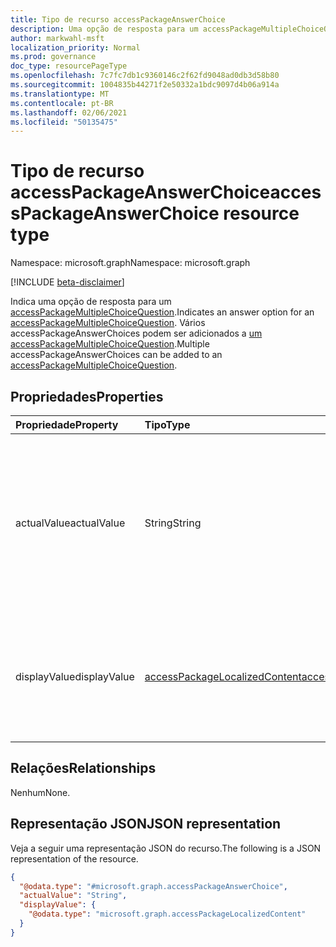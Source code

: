 ```yaml
---
title: Tipo de recurso accessPackageAnswerChoice
description: Uma opção de resposta para um accessPackageMultipleChoiceQuestion.
author: markwahl-msft
localization_priority: Normal
ms.prod: governance
doc_type: resourcePageType
ms.openlocfilehash: 7c7fc7db1c9360146c2f62fd9048ad0db3d58b80
ms.sourcegitcommit: 1004835b44271f2e50332a1bdc9097d4b06a914a
ms.translationtype: MT
ms.contentlocale: pt-BR
ms.lasthandoff: 02/06/2021
ms.locfileid: "50135475"
---
```

# <a name="accesspackageanswerchoice-resource-type"></a><span data-ttu-id="efd12-103">Tipo de recurso accessPackageAnswerChoice</span><span class="sxs-lookup"><span data-stu-id="efd12-103">accessPackageAnswerChoice resource type</span></span>

<span data-ttu-id="efd12-104">Namespace: microsoft.graph</span><span class="sxs-lookup"><span data-stu-id="efd12-104">Namespace: microsoft.graph</span></span>

[!INCLUDE [beta-disclaimer](../../includes/beta-disclaimer.md)]

<span data-ttu-id="efd12-105">Indica uma opção de resposta para um [accessPackageMultipleChoiceQuestion](../resources/accesspackagemultiplechoicequestion.md).</span><span class="sxs-lookup"><span data-stu-id="efd12-105">Indicates an answer option for an [accessPackageMultipleChoiceQuestion](../resources/accesspackagemultiplechoicequestion.md).</span></span> <span data-ttu-id="efd12-106">Vários accessPackageAnswerChoices podem ser adicionados a [um accessPackageMultipleChoiceQuestion](../resources/accesspackagemultiplechoicequestion.md).</span><span class="sxs-lookup"><span data-stu-id="efd12-106">Multiple accessPackageAnswerChoices can be added to an [accessPackageMultipleChoiceQuestion](../resources/accesspackagemultiplechoicequestion.md).</span></span>

## <a name="properties"></a><span data-ttu-id="efd12-107">Propriedades</span><span class="sxs-lookup"><span data-stu-id="efd12-107">Properties</span></span>
|<span data-ttu-id="efd12-108">Propriedade</span><span class="sxs-lookup"><span data-stu-id="efd12-108">Property</span></span>|<span data-ttu-id="efd12-109">Tipo</span><span class="sxs-lookup"><span data-stu-id="efd12-109">Type</span></span>|<span data-ttu-id="efd12-110">Descrição</span><span class="sxs-lookup"><span data-stu-id="efd12-110">Description</span></span>|
|:---|:---|:---|
|<span data-ttu-id="efd12-111">actualValue</span><span class="sxs-lookup"><span data-stu-id="efd12-111">actualValue</span></span>|<span data-ttu-id="efd12-112">String</span><span class="sxs-lookup"><span data-stu-id="efd12-112">String</span></span>|<span data-ttu-id="efd12-113">O valor real da opção selecionada.</span><span class="sxs-lookup"><span data-stu-id="efd12-113">The actual value of the selected choice.</span></span> <span data-ttu-id="efd12-114">Isso geralmente é um valor de cadeia de caracteres que pode ser entendido pelos aplicativos.</span><span class="sxs-lookup"><span data-stu-id="efd12-114">This is typically a string value which is understandable by applications.</span></span> <span data-ttu-id="efd12-115">Obrigatório.</span><span class="sxs-lookup"><span data-stu-id="efd12-115">Required.</span></span> |
|<span data-ttu-id="efd12-116">displayValue</span><span class="sxs-lookup"><span data-stu-id="efd12-116">displayValue</span></span>|[<span data-ttu-id="efd12-117">accessPackageLocalizedContent</span><span class="sxs-lookup"><span data-stu-id="efd12-117">accessPackageLocalizedContent</span></span>](../resources/accesspackagelocalizedcontent.md)|<span data-ttu-id="efd12-118">Os valores de exibição localizados mostrados para o solicitante e os aprovadores.</span><span class="sxs-lookup"><span data-stu-id="efd12-118">The localized display values shown to the requestor and approvers.</span></span> <span data-ttu-id="efd12-119">Obrigatório.</span><span class="sxs-lookup"><span data-stu-id="efd12-119">Required.</span></span>

## <a name="relationships"></a><span data-ttu-id="efd12-120">Relações</span><span class="sxs-lookup"><span data-stu-id="efd12-120">Relationships</span></span>
<span data-ttu-id="efd12-121">Nenhum</span><span class="sxs-lookup"><span data-stu-id="efd12-121">None.</span></span>

## <a name="json-representation"></a><span data-ttu-id="efd12-122">Representação JSON</span><span class="sxs-lookup"><span data-stu-id="efd12-122">JSON representation</span></span>
<span data-ttu-id="efd12-123">Veja a seguir uma representação JSON do recurso.</span><span class="sxs-lookup"><span data-stu-id="efd12-123">The following is a JSON representation of the resource.</span></span>
<!-- {
  "blockType": "resource",
  "@odata.type": "microsoft.graph.accessPackageAnswerChoice"
}
-->
``` json
{
  "@odata.type": "#microsoft.graph.accessPackageAnswerChoice",
  "actualValue": "String",
  "displayValue": {
    "@odata.type": "microsoft.graph.accessPackageLocalizedContent"
  }
}
```
